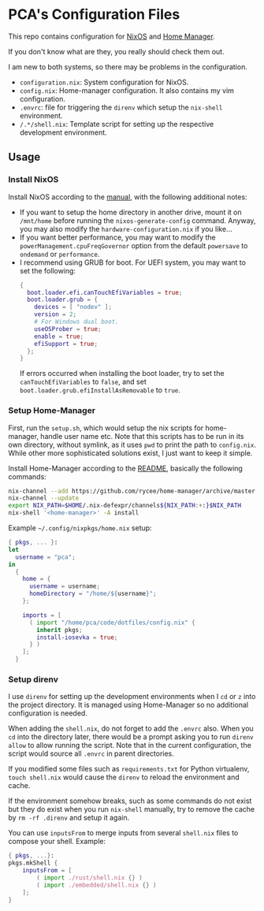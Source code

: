 # PCA's Configuration Files
This repo contains configuration for [NixOS](https://nixos.org/) and [Home Manager](https://github.com/rycee/home-manager).

If you don't know what are they, you really should check them out.

I am new to both systems, so there may be problems in the configuration.

* `configuration.nix`: System configuration for NixOS.
* `config.nix`: Home-manager configuration. It also contains my vim
  configuration.
* `.envrc`: file for triggering the `direnv` which setup the `nix-shell`
  environment.
* `/.*/shell.nix`: Template script for setting up the respective development
  environment.

## Usage
### Install NixOS
Install NixOS according to the [manual](https://nixos.org/nixos/manual/index.html#sec-installation), with the following additional notes:

* If you want to setup the home directory in another drive, mount it on
  `/mnt/home` before running the `nixos-generate-config` command.
  Anyway, you may also modify the `hardware-configuration.nix` if you like...
* If you want better performance, you may want to modify the
  `powerManagement.cpuFreqGovernor` option from the default `powersave` to
  `ondemand` or `performance`.
* I recommend using GRUB for boot.
  For UEFI system, you may want to set the following:
  ```nix
  {
    boot.loader.efi.canTouchEfiVariables = true;
    boot.loader.grub = {
      devices = [ "nodev" ];
      version = 2;
      # For Windows dual boot.
      useOSProber = true;
      enable = true;
      efiSupport = true;
    };
  }
  ```
  If errors occurred when installing the boot loader, try to set the
  `canTouchEfiVariables` to `false`, and set
  `boot.loader.grub.efiInstallAsRemovable` to `true`.

### Setup Home-Manager
First, run the `setup.sh`, which would setup the nix scripts for home-manager,
handle user name etc. Note that this scripts has to be run in its own directory,
without symlink, as it uses `pwd` to print the path to `config.nix`. While other
more sophisticated solutions exist, I just want to keep it simple.

Install Home-Manager according to the [README](https://github.com/rycee/home-manager/blob/master/README.md), basically the following commands:

```bash
nix-channel --add https://github.com/rycee/home-manager/archive/master.tar.gz home-manager
nix-channel --update
export NIX_PATH=$HOME/.nix-defexpr/channels${NIX_PATH:+:}$NIX_PATH
nix-shell '<home-manager>' -A install
```

Example `~/.config/nixpkgs/home.nix` setup:
```nix
{ pkgs, ... }:
let
  username = "pca";
in
  {
    home = {
      username = username;
      homeDirectory = "/home/${username}";
    };

    imports = [
      ( import "/home/pca/code/dotfiles/config.nix" {
        inherit pkgs;
        install-iosevka = true;
      } )
    ];
  }
```

### Setup direnv
I use `direnv` for setting up the development environments when I `cd` or `z`
into the project directory. It is managed using Home-Manager so no additional
configuration is needed.

When adding the `shell.nix`, do not forget to add the `.envrc` also. When you
`cd` into the directory later, there would be a prompt asking you to run `direnv
allow` to allow running the script. Note that in the current configuration, the
script would source all `.envrc` in parent directories.

If you modified some files such as `requirements.txt` for Python virtualenv,
`touch shell.nix` would cause the `direnv` to reload the environment and cache.

If the environment somehow breaks, such as some commands do not exist but they
do exist when you run `nix-shell` manually, try to remove the cache by `rm -rf
.direnv` and setup it again.

You can use `inputsFrom` to merge inputs from several `shell.nix` files to
compose your shell. Example:
```nix
{ pkgs, ...}:
pkgs.mkShell {
    inputsFrom = [
        ( import ./rust/shell.nix {} )
        ( import ./embedded/shell.nix {} )
    ];
}
```
